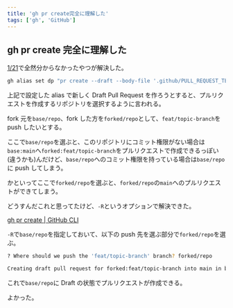 ```yaml
---
title: 'gh pr create完全に理解した'
tags: ['gh', 'GitHub']
---
```


## gh pr create 完全に理解した

[1/21](/posts/2022-01-21/)で全然分からなかったやつが解決した。

```bash
gh alias set dp "pr create --draft --body-file '.github/PULL_REQUEST_TEMPLATE.md'"
```

上記で設定した alias で新しく Draft Pull Request を作ろうとすると、プルリクエストを作成するリポジトリを選択するように言われる。

fork 元を`base/repo`、fork した方を`forked/repo`として、`feat/topic-branch`を push したいとする。

ここで`base/repo`を選ぶと、このリポジトリにコミット権限がない場合は`base:main`へ`forked:feat/topic-branch`をプルリクエストで作成できるっぽい(違うかも)んだけど、`base/repo`へのコミット権限を持っている場合は`base/repo`に push してしまう。

かといってここで`forked/repo`を選ぶと、`forked/repo`の`main`へのプルリクエストができてしまう。

どうすんだこれと思ってたけど、`-R`というオプションで解決できた。

[gh pr create \| GitHub CLI](https://cli.github.com/manual/gh_pr_create)

`-R`で`base/repo`を指定しておいて、以下の push 先を選ぶ部分で`forked/repo`を選ぶ。

```bash
? Where should we push the 'feat/topic-branch' branch? forked/repo

Creating draft pull request for forked:feat/topic-branch into main in base/repo
```

これで`base/repo`に Draft の状態でプルリクエストが作成できる。

よかった。
